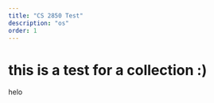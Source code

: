 ```yaml
---
title: "CS 2850 Test"
description: "os"
order: 1
---
```


# this is a test for a collection :)

helo
